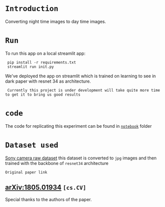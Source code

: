 # ```Introduction```
Converting night time images to day time images.

# ```Run```
To run this app on a local streamlit app:

	 pip install -r requirements.txt
     streamlit run init.py

We've deployed the app on streamlit which is trained on learning to see in dark paper with resnet 34 as architecture.

     Currently this project is under development will take quite more time to get it to bring us good results 

# ```code``` 
The code for replicating this experiment can be found in [`notebook`](https://github.com/someshfengde/learning_to_see_in_dark/tree/main/notebook) folder 

# ```Dataset used``` 
[Sony camera raw dataset](https://storage.googleapis.com/isl-datasets/SID/Sony.zip)
this dataset is converted to `jpg` images and then trained with the backbone of `resnet34` architecture 

```Original paper link```
## [arXiv:1805.01934](https://arxiv.org/abs/1805.01934) `[cs.CV]`

Special thanks to the authors of the paper. 
